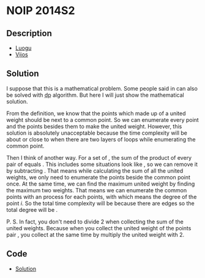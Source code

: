 # NOIP 2014S2

## Description

- [Luogu](https://www.luogu.com.cn/problem/P1351)
- [Vijos](https://www.vijos.org/p/1906)

## Solution

I suppose that this is a mathematical problem. Some people said in can also be solved with <abbr title="dynamic programming">dp</abbr> algorithm. But here I will just show the mathematical solution.

From the definition, we know that the points which made up of a united weight should be next to a common point. So we can enumerate every point and the points besides them to make the united weight. However, this solution is absolutely unacceptable because the time complexity will be about <data value="o{O}o{(}v{n}p{2}o{)}"></data> or close to <data value="o{O}o{(}v{n}p{3}o{)}"></data> when there are two layers of loops while enumerating the common point.

Then I think of another way. For a set of <data value="o{\{}v{a}b{v{k}}o{|}v{k}o{&isin;}o{[}c{1}o{,}v{n}o{]}o{,}v{k}o{&isin;}c{&#8469;}o{\}}"></data>, the sum of the product of every pair of <data value="o{(}v{a}b{v{i}}o{,}v{a}b{v{j}}o{)}"></data> equals <data value="o{(}o{&sum;}i{v{n}l{}v{k}o{=}c{1}}v{a}b{v{k}}o{)}p{2}"></data>. This includes some situations look like <data value="v{a}b{v{i}}p{2}"></data>, so we can remove it by subtracting <data value="o{&sum;}i{v{n}l{}v{k}o{=}c{1}}v{a}b{v{k}}p{2}"></data>. That means while calculating the sum of all the united weights, we only need to enumerate the points beside the common point once. At the same time, we can find the maximum united weight by finding the maximum two weights. That means we can enumerate the common points with an <data value="o{O}o{(}v{d}b{v{i}}o{)}"></data> process for each points, with which <data value="v{d}b{v{i}}"></data> means the degree of the point $i$. So the total time complexity will be <data value="o{O}o{(}v{n}o{)}"></data> because there are <data value="o{(}v{n}o{-}c{1}o{)}"></data> edges so the total degree will be <data value="c{2}o{}o{(}v{n}o{-}c{1}o{)}"></data>.

P. S. In fact, you don't need to divide 2 when collecting the sum of the united weights. Because when you collect the united weight of the points pair <data value="o{(}v{u}o{,}v{v}o{)}"></data>, you collect <data value="o{(}v{v}o{,}v{u}o{)}"></data> at the same time by multiply the united weight with 2.

## Code

- [Solution](NOIP.2014S2.0.cpp)
